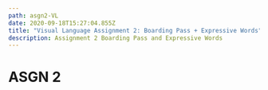 ```yaml
---
path: asgn2-VL
date: 2020-09-18T15:27:04.855Z
title: "Visual Language Assignment 2: Boarding Pass + Expressive Words"
description: Assignment 2 Boarding Pass and Expressive Words
---
```

# ASGN 2